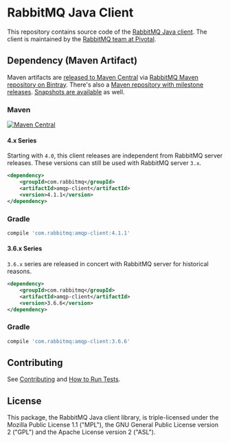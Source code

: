 # RabbitMQ Java Client

This repository contains source code of the [RabbitMQ Java client](http://www.rabbitmq.com/api-guide.html).
The client is maintained by the [RabbitMQ team at Pivotal](http://github.com/rabbitmq/).


## Dependency (Maven Artifact)

Maven artifacts are [released to Maven Central](http://search.maven.org/#search%7Cga%7C1%7Cg%3Acom.rabbitmq%20a%3Aamqp-client)
via [RabbitMQ Maven repository on Bintray](https://bintray.com/rabbitmq/maven). There's also
a [Maven repository with milestone releases](https://bintray.com/rabbitmq/maven-milestones). [Snapshots are available](https://oss.sonatype.org/content/repositories/snapshots/com/rabbitmq/amqp-client/) as well.

### Maven

[![Maven Central](https://maven-badges.herokuapp.com/maven-central/com.rabbitmq/amqp-client/badge.svg)](https://maven-badges.herokuapp.com/maven-central/com.rabbitmq/amqp-client)

#### 4.x Series

Starting with `4.0`, this client releases are independent from RabbitMQ server releases.
These versions can still be used with RabbitMQ server `3.x`.

``` xml
<dependency>
    <groupId>com.rabbitmq</groupId>
    <artifactId>amqp-client</artifactId>
    <version>4.1.1</version>
</dependency>
```

### Gradle

``` groovy
compile 'com.rabbitmq:amqp-client:4.1.1'
```

#### 3.6.x Series

`3.6.x` series are released in concert with RabbitMQ server for historical reasons.

``` xml
<dependency>
    <groupId>com.rabbitmq</groupId>
    <artifactId>amqp-client</artifactId>
    <version>3.6.6</version>
</dependency>
```

### Gradle

``` groovy
compile 'com.rabbitmq:amqp-client:3.6.6'
```


## Contributing

See [Contributing](./CONTRIBUTING.md) and [How to Run Tests](./RUNNING_TESTS.md).


## License

This package, the RabbitMQ Java client library, is triple-licensed under
the Mozilla Public License 1.1 ("MPL"), the GNU General Public License
version 2 ("GPL") and the Apache License version 2 ("ASL").
